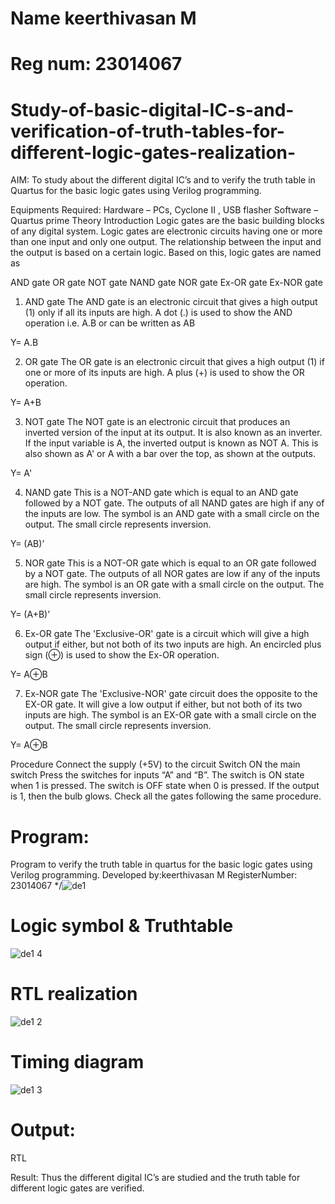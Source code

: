 # Name keerthivasan M
# Reg num: 23014067
# Study-of-basic-digital-IC-s-and-verification-of-truth-tables-for-different-logic-gates-realization-
 AIM:
To study about the different digital IC’s and to verify the truth table in Quartus for the basic logic gates using Verilog programming.

Equipments Required:
Hardware – PCs, Cyclone II , USB flasher
Software – Quartus prime
Theory
Introduction
Logic gates are the basic building blocks of any digital system. Logic gates are electronic circuits having one or more than one input and only one output. The relationship between the input and the output is based on a certain logic. Based on this, logic gates are named as

AND gate
OR gate
NOT gate
NAND gate
NOR gate
Ex-OR gate
Ex-NOR gate
1) AND gate
The AND gate is an electronic circuit that gives a high output (1) only if all its inputs are high. A dot (.) is used to show the AND operation i.e. A.B or can be written as AB

Y= A.B

2) OR gate
The OR gate is an electronic circuit that gives a high output (1) if one or more of its inputs are high. A plus (+) is used to show the OR operation.

Y= A+B

3) NOT gate
The NOT gate is an electronic circuit that produces an inverted version of the input at its output. It is also known as an inverter. If the input variable is A, the inverted output is known as NOT A. This is also shown as A' or A with a bar over the top, as shown at the outputs.

Y= A'

4) NAND gate
This is a NOT-AND gate which is equal to an AND gate followed by a NOT gate. The outputs of all NAND gates are high if any of the inputs are low. The symbol is an AND gate with a small circle on the output. The small circle represents inversion.

Y= (AB)’

5) NOR gate
This is a NOT-OR gate which is equal to an OR gate followed by a NOT gate. The outputs of all NOR gates are low if any of the inputs are high. The symbol is an OR gate with a small circle on the output. The small circle represents inversion.

Y= (A+B)’

6) Ex-OR gate
The 'Exclusive-OR' gate is a circuit which will give a high output if either, but not both of its two inputs are high. An encircled plus sign (⊕) is used to show the Ex-OR operation.

Y= A⊕B

7) Ex-NOR gate
The 'Exclusive-NOR' gate circuit does the opposite to the EX-OR gate. It will give a low output if either, but not both of its two inputs are high. The symbol is an EX-OR gate with a small circle on the output. The small circle represents inversion.

Y= A⊕B

Procedure
Connect the supply (+5V) to the circuit
Switch ON the main switch
Press the switches for inputs “A” and “B”. The switch is ON state when 1 is pressed. The switch is OFF state when 0 is pressed.
If the output is 1, then the bulb glows.
Check all the gates following the same procedure.
# Program:
Program to verify the truth table in quartus for the basic logic gates using Verilog programming.
Developed by:keerthivasan M 
RegisterNumber: 23014067
*/![de1](https://github.com/rdxkeerthi/Study-of-basic-digital-IC-s-and-verification-of-truth-tables-for-different-logic-gates-realization-/assets/147473120/d3f5d57a-fb5a-4deb-a200-0e9347ce0603)

# Logic symbol & Truthtable
![de1 4](https://github.com/rdxkeerthi/Study-of-basic-digital-IC-s-and-verification-of-truth-tables-for-different-logic-gates-realization-/assets/147473120/752fa570-a738-4617-a2f5-38f24f6e5ee8)

# RTL realization
![de1 2](https://github.com/rdxkeerthi/Study-of-basic-digital-IC-s-and-verification-of-truth-tables-for-different-logic-gates-realization-/assets/147473120/77e9dced-2872-45a2-9d29-a0236c00e339)
# Timing diagram
![de1 3](https://github.com/rdxkeerthi/Study-of-basic-digital-IC-s-and-verification-of-truth-tables-for-different-logic-gates-realization-/assets/147473120/56d4e315-6cea-45f3-8be3-a02af424a42e)

# Output:

RTL

Result:
Thus the different digital IC’s are studied and the truth table for different logic gates are verified.
